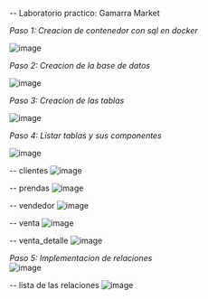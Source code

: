 -- Laboratorio practico: Gamarra Market

*Paso 1: Creacion de contenedor con sql en docker*

![image](https://github.com/user-attachments/assets/029f5f9f-b451-4af0-8d1c-75f43d9ab135)


*Paso 2: Creacion de la base de datos*  

![image](https://github.com/user-attachments/assets/3145b705-af9f-49bd-aecb-9e1b41260c2a)


*Paso 3: Creacion de las tablas*  

![image](https://github.com/user-attachments/assets/e0f2ba85-75ca-42c5-94a0-76aff2bfbc0d)


*Paso 4: Listar tablas y sus componentes*  

![image](https://github.com/user-attachments/assets/acd438da-f776-4335-84ad-c96a49a62f5c)

-- clientes 
![image](https://github.com/user-attachments/assets/c6acc3fe-543d-411d-b716-79eece4a845c)

-- prendas 
![image](https://github.com/user-attachments/assets/6737568a-5d4e-4864-9a0d-7e687747f541)

-- vendedor
![image](https://github.com/user-attachments/assets/84a71cd6-f1b2-4f78-b478-3285bfc37aa5)

-- venta 
![image](https://github.com/user-attachments/assets/f899abb5-79a2-4e62-90d9-92ff8e12ec8a)

-- venta_detalle
![image](https://github.com/user-attachments/assets/b07a6e6e-a597-4701-8b66-c249d66ca219)


*Paso 5: Implementacion de relaciones*  
![image](https://github.com/user-attachments/assets/7dec48d8-8613-4c47-a5e9-e8a183e1480f)

-- lista de las relaciones 
![image](https://github.com/user-attachments/assets/975be92c-84d4-4104-ab1c-4f11d3b71bf5)

